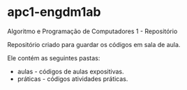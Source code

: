 # apc1-engdm1ab
Algoritmo e Programação de Computadores 1 - Repositório

Repositório criado para guardar os códigos em sala de aula.

Ele contém as seguintes pastas:
* aulas - códigos de aulas expositivas.
* práticas - códigos atividades práticas.
